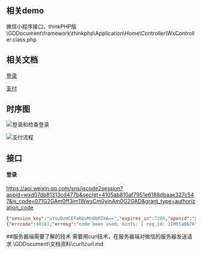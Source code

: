 ## 相关demo
微信小程序接口，thinkPHP版
\GDDocument\framework\thinkphp\Application\Home\Controller\WxController.class.php

## 相关文档

[登录](https://mp.weixin.qq.com/debug/wxadoc/dev/api/api-login.html#wxchecksessionobject)

[支付](https://pay.weixin.qq.com/wiki/doc/api/wxa/wxa_api.php?chapter=7_4&index=3)

## 时序图

![登录和检查登录](https://mp.weixin.qq.com/debug/wxadoc/dev/image/login.png?t=2017830)

![支付流程](https://pay.weixin.qq.com/wiki/doc/api/img/wxa-7-2.jpg)


## 接口
#### 登录
https://api.weixin.qq.com/sns/jscode2session?appid=wxd07db81313cd477b&secret=4105ab810af7951e6188dbaae327c547&js_code=071G2GAm0ff3jm1WwsCm0yinAm0G2GAD&grant_type=authorization_code
```json
{"session_key":"uYsuDzHCEFahUvMrObPZXA==","expires_in":7200,"openid":"o6GUY0aOADcLV71C6E5Q32NvjZKc"}
{"errcode":40163,"errmsg":"code been used, hints: [ req_id: 1IM5la0676th40 ]"}
```


##服务器端需要了解的技术
需要用curl技术，在服务器端对微信的服务器发送请求
\GDDocument\文档资料\curl\curl.md


